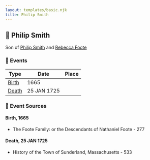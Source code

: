 ```yaml
---
layout: templates/basic.njk
title: Philip Smith
---
```

## 🔵 Philip Smith

Son of [Philip Smith](/people/6/61981014) and [Rebecca Foote](/people/3/32470572)

### 📆 Events

Type | Date | Place
------ | ------ | ------
[Birth](#event-9d45301c-07b7-4664-a09b-5b49d17a1cf1) | 1665 |
[Death](#event-baea87a5-b30a-49f0-8e1b-821d089f5d3f) | 25 JAN 1725 |

### 📰 Event Sources

#### <a id="event-9d45301c-07b7-4664-a09b-5b49d17a1cf1"></a> Birth, 1665
* The Foote Family: or the Descendants of Nathaniel Foote  - 277

#### <a id="event-baea87a5-b30a-49f0-8e1b-821d089f5d3f"></a> Death, 25 JAN 1725
* History of the Town of Sunderland, Massachusetts  - 533